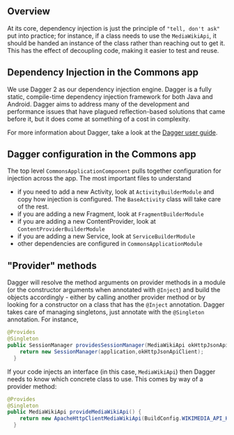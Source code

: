 ## Overview

At its core, dependency injection is just the principle of `"tell, don't ask"` put into practice;
for instance, if a class needs to use the `MediaWikiApi`, it should be handed an instance of the
class rather than reaching out to get it. This has the effect of decoupling code, making it easier
to test and reuse.

## Dependency Injection in the Commons app

We use Dagger 2 as our dependency injection engine. Dagger is a fully static, compile-time
dependency injection framework for both Java and Android. Dagger aims to address many of the
development and performance issues that have plagued reflection-based solutions that came before it,
but it does come at something of a cost in complexity.

For more information about Dagger, take a look at
the [Dagger user guide](https://google.github.io/dagger/users-guide.html).

## Dagger configuration in the Commons app

The top level `CommonsApplicationComponent` pulls together configuration for injection across the
app. The most important files to understand

- if you need to add a new Activity, look at `ActivityBuilderModule` and copy how injection is
  configured. The `BaseActivity` class will take care of the rest.
- if you are adding a new Fragment, look at `FragmentBuilderModule`
- if you are adding a new ContentProvider, look at `ContentProviderBuilderModule`
- if you are adding a new Service, look at `ServiceBuilderModule`
- other dependencies are configured in `CommonsApplicationModule`

## "Provider" methods

Dagger will resolve the method arguments on provider methods in a module (or the constructor
arguments when annotated with `@Inject`) and build the objects accordingly - either by calling
another provider method or by looking for a constructor on a class that has the `@Inject`
annotation. Dagger takes care of managing singletons, just annotate with the `@Singleton`
annotation. For instance,

```java
@Provides
@Singleton
public SessionManager providesSessionManager(MediaWikiApi okHttpJsonApiClient) {
    return new SessionManager(application,okHttpJsonApiClient);
  }
```

If your code injects an interface (in this case, `MediaWikiApi`) then Dagger needs to know which
concrete class to use. This comes by way of a provider method:

```java
@Provides
@Singleton
public MediaWikiApi provideMediaWikiApi() {
    return new ApacheHttpClientMediaWikiApi(BuildConfig.WIKIMEDIA_API_HOST);
  }
```

